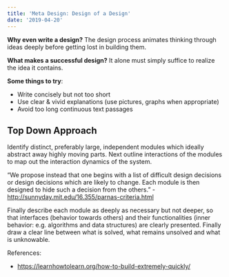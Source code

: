 ```yaml
---
title: 'Meta Design: Design of a Design'
date: '2019-04-20'
---
```

**Why even write a design?** The design process animates thinking through ideas deeply before getting lost in building them.

**What makes a successful design?**
It alone must simply suffice to realize the idea it contains.

**Some things to try**:

- Write concisely but not too short
- Use clear & vivid explanations (use pictures, graphs when appropriate)
- Avoid too long continuous text passages

## Top Down Approach

Identify distinct, preferably large, independent modules which ideally abstract away highly moving parts. Next outline interactions of the modules to map out the interaction dynamics of the system.

“We propose instead that one begins with a list of difficult design decisions or design decisions which are likely to change. Each module is then designed to hide such a decision from the others.” - <http://sunnyday.mit.edu/16.355/parnas-criteria.html>

Finally describe each module as deeply as necessary but not deeper, so that interfaces (behavior towards others) and their functionalities (inner behavior: e.g. algorithms and data structures) are clearly presented. Finally draw a clear line between what is solved, what remains unsolved and what is unknowable.

References:

- <https://learnhowtolearn.org/how-to-build-extremely-quickly/>
